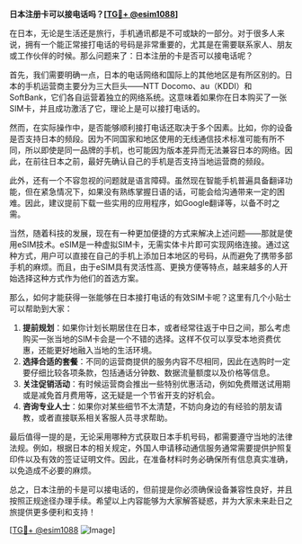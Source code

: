 **日本注册卡可以接电话吗？[[TG💪+ @esim1088](https://t.me/s/esim1088)]**

在日本，无论是生活还是旅行，手机通讯都是不可或缺的一部分。对于很多人来说，拥有一个能正常接打电话的号码是非常重要的，尤其是在需要联系家人、朋友或工作伙伴的时候。那么问题来了：日本注册的卡是否可以接电话呢？

首先，我们需要明确一点，日本的电话网络和国际上的其他地区是有所区别的。日本的手机运营商主要分为三大巨头——NTT Docomo、au（KDDI）和SoftBank，它们各自运营着独立的网络系统。这意味着如果你在日本购买了一张SIM卡，并且成功激活了它，理论上是可以接打电话的。

然而，在实际操作中，是否能够顺利接打电话还取决于多个因素。比如，你的设备是否支持日本的频段。因为不同国家和地区使用的无线通信技术标准可能有所不同，所以即使是同一品牌的手机，也可能因为版本差异而无法兼容日本的网络。因此，在前往日本之前，最好先确认自己的手机是否支持当地运营商的频段。

此外，还有一个不容忽视的问题就是语言障碍。虽然现在智能手机普遍具备翻译功能，但在紧急情况下，如果没有熟练掌握日语的话，可能会给沟通带来一定的困难。因此，建议提前下载一些实用的应用程序，如Google翻译等，以备不时之需。

当然，随着科技的发展，现在有一种更加便捷的方式来解决上述问题——那就是使用eSIM技术。eSIM是一种虚拟SIM卡，无需实体卡片即可实现网络连接。通过这种方式，用户可以直接在自己的手机上添加日本地区的号码，从而避免了携带多部手机的麻烦。而且，由于eSIM具有灵活性高、更换方便等特点，越来越多的人开始选择这种方式作为他们的首选方案。

那么，如何才能获得一张能够在日本接打电话的有效SIM卡呢？这里有几个小贴士可以帮助到大家：

1. **提前规划**：如果你计划长期居住在日本，或者经常往返于中日之间，那么考虑购买一张当地的SIM卡会是一个不错的选择。这样不仅可以享受本地资费优惠，还能更好地融入当地的生活环境。
2. **选择合适的套餐**：不同的运营商提供的服务内容不尽相同，因此在选购时一定要仔细比较各项条款，包括通话分钟数、数据流量额度以及价格等信息。
3. **关注促销活动**：有时候运营商会推出一些特别优惠活动，例如免费赠送试用期或是减免首月费用等，这无疑是一个节省开支的好机会。
4. **咨询专业人士**：如果你对某些细节不太清楚，不妨向身边的有经验的朋友请教，或者直接联系相关客服人员寻求帮助。

最后值得一提的是，无论采用哪种方式获取日本手机号码，都需要遵守当地的法律法规。例如，根据日本的相关规定，外国人申请移动通信服务通常需要提供护照复印件以及有效的签证证明文件。因此，在准备材料时务必确保所有信息真实准确，以免造成不必要的麻烦。

总之，日本注册的卡是可以接电话的，但前提是你必须确保设备兼容性良好，并且按照正规途径办理手续。希望以上内容能够为大家解答疑惑，并为大家未来赴日之旅提供更多便利和支持！

[[TG💪+ @esim1088](https://t.me/s/esim1088) ![Image](https://i.postimg.cc/4NQfJmqS/Snipaste-2025-05-13-00-14-12.png)]